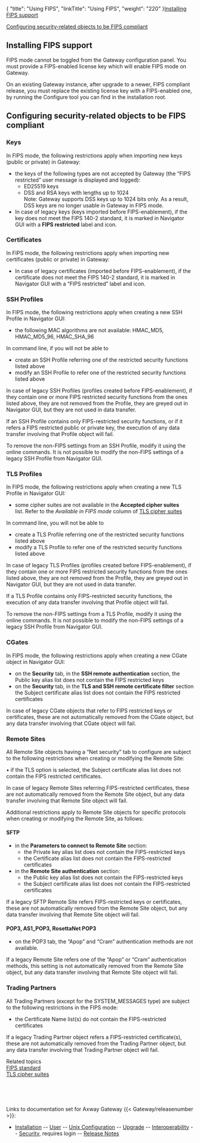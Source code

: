 {
    "title": "Using FIPS",
    "linkTitle": "Using FIPS",
    "weight": "220"
}<a href="#Installing_FIPS_support" class="MCXref xref">Installing FIPS support</a>

<a href="#Configuring_security-related_objects_to_be_FIPS_compliant" class="MCXref xref">Configuring security-related objects to be FIPS compliant</a>

<span id="Installing_FIPS_support"></span>

## Installing FIPS support

FIPS mode cannot be toggled from the Gateway configuration panel. You must provide a FIPS-enabled license key which will enable FIPS mode on Gateway.

On an existing Gateway instance, after upgrade to a newer, FIPS compliant release, you must replace the existing license key with a FIPS-enabled one, by running the Configure tool you can find in the installation root.

<span id="Configuring_security-related_objects_to_be_FIPS_compliant"></span>

## Configuring security-related objects to be FIPS compliant

### Keys

In FIPS mode, the following restrictions apply when importing new keys (public or private) in Gateway:

-   the keys of the following types are not accepted by Gateway (the “FIPS restricted” user message is displayed and logged):
    -   ED25519 keys
    -   DSS and RSA keys with lengths up to 1024  
        Note: Gateway supports DSS keys up to 1024 bits only. As a result, DSS keys are no longer usable in Gateway in FIPS mode.  
-   In case of legacy keys (keys imported before FIPS-enablement), if the key does not meet the FIPS 140-2 standard, it is marked in Navigator GUI with a **FIPS restricted** label and icon.

### Certificates

In FIPS mode, the following restrictions apply when importing new certificates (public or private) in Gateway:

-   In case of legacy certificates (imported before FIPS-enablement), if the certificate does not meet the FIPS 140-2 standard, it is marked in Navigator GUI with a “FIPS restricted” label and icon.

### SSH Profiles

In FIPS mode, the following restrictions apply when creating a new SSH Profile in Navigator GUI:

-   the following MAC algorithms are not available: HMAC\_MD5, HMAC\_MD5\_96, HMAC\_SHA\_96

In command line, if you will not be able to

-   create an SSH Profile referring one of the restricted security functions listed above
-   modify an SSH Profile to refer one of the restricted security functions listed above

In case of legacy SSH Profiles (profiles created before FIPS-enablement), if they contain one or more FIPS restricted security functions from the ones listed above, they are not removed from the Profile, they are greyed out in Navigator GUI, but they are not used in data transfer.

If an SSH Profile contains only FIPS-restricted security functions, or if it refers a FIPS restricted public or private key, the execution of any data transfer involving that Profile object will fail.

To remove the non-FIPS settings from an SSH Profile, modify it using the online commands. It is not possible to modify the non-FIPS settings of a legacy SSH Profile from Navigator GUI.

### TLS Profiles

In FIPS mode, the following restrictions apply when creating a new TLS Profile in Navigator GUI:

-   some cipher suites are not available in the **Accepted cipher suites** list. Refer to the *Available in FIPS mode* column of <a href="../../ssl_and_tls_protocols_about/tls_cipher_suites" class="MCXref xref">TLS cipher suites</a>

In command line, you will not be able to

-   create a TLS Profile referring one of the restricted security functions listed above
-   modify a TLS Profile to refer one of the restricted security functions listed above

In case of legacy TLS Profiles (profiles created before FIPS-enablement), if they contain one or more FIPS restricted security functions from the ones listed above, they are not removed from the Profile, they are greyed out in Navigator GUI, but they are not used in data transfer.

If a TLS Profile contains only FIPS-restricted security functions, the execution of any data transfer involving that Profile object will fail.

To remove the non-FIPS settings from a TLS Profile, modify it using the online commands. It is not possible to modify the non-FIPS settings of a legacy SSH Profile from Navigator GUI.

### CGates

In FIPS mode, the following restrictions apply when creating a new CGate object in Navigator GUI:

-   on the **Security** tab, in the **SSH remote authentication** section, the Public key alias list does not contain the FIPS restricted keys
-   on the **Security** tab, in the **TLS and SSH remote certificate filter** section the Subject certificate alias list does not contain the FIPS restricted certificates

In case of legacy CGate objects that refer to FIPS restricted keys or certificates, these are not automatically removed from the CGate object, but any data transfer involving that CGate object will fail.

### Remote Sites

All Remote Site objects having a “Net security” tab to configure are subject to the following restrictions when creating or modifying the Remote Site:

• if the TLS option is selected, the Subject certificate alias list does not contain the FIPS restricted certificates.

In case of legacy Remote Sites referring FIPS-restricted certificates, these are not automatically removed from the Remote Site object, but any data transfer involving that Remote Site object will fail.

Additional restrictions apply to Remote Site objects for specific protocols when creating or modifying the Remote Site, as follows:

#### SFTP

-   in the **Parameters to connect to Remote Site** section:
    -   the Private key alias list does not contain the FIPS-restricted keys
    -   the Certificate alias list does not contain the FIPS-restricted certificates
-   in the **Remote Site authentication** section:
    -   the Public key alias list does not contain the FIPS-restricted keys
    -   the Subject certificate alias list does not contain the FIPS-restricted certificates

If a legacy SFTP Remote Site refers FIPS-restricted keys or certificates, these are not automatically removed from the Remote Site object, but any data transfer involving that Remote Site object will fail.

#### POP3, AS1\_POP3, RosettaNet POP3

-   on the POP3 tab, the “Apop” and “Cram” authentication methods are not available.

If a legacy Remote Site refers one of the “Apop” or “Cram” authentication methods, this setting is not automatically removed from the Remote Site object, but any data transfer involving that Remote Site object will fail.

### Trading Partners

All Trading Partners (except for the SYSTEM\_MESSAGES type) are subject to the following restrictions in the FIPS mode:

-   the Certificate Name list(s) do not contain the FIPS-restricted certificates

If a legacy Trading Partner object refers a FIPS-restricted certificate(s), these are not automatically removed from the Trading Partner object, but any data transfer involving that Trading Partner object will fail.

Related topics  
<a href="../" class="MCXref xref">FIPS standard</a>  
<a href="../../ssl_and_tls_protocols_about/tls_cipher_suites" class="MCXref xref">TLS cipher suites</a>  

 

 

Links to documentation set for Axway Gateway {{< Gateway/releasenumber  >}}:

-   [Installation](/bundle/Gateway_6173_InstallationGuide_allOS_en_HTML5/page/Content/start_page.htm) -- [User](/bundle/Gateway_6173_UsersGuide_allOS_en_HTML5/page/Content/start_page.htm) -- [Unix Configuration](/bundle/Gateway_6173_ConfigurationGuide_UNIX_en_HTML5/page/Content/start_page.htm) -- [Upgrade](/bundle/Gateway_6173_UpgradeGuide_allOS_en_HTML5/page/Content/start_page.htm) -- [Interoperability](/bundle/Gateway_6173_InteroperabilityGuide_allOS_en_HTML5/page/Content/start_page.htm) -- [Security](/bundle/Gateway_6173_SecurityGuide_allOS_en_HTML5/page/Content/start_page.htm), requires login -- [Release Notes](/bundle/Gateway_6173_ReleaseNotes_allOS_en_HTML5/page/Content/Gateway_ReleaseNotes_allOS_en.htm)
